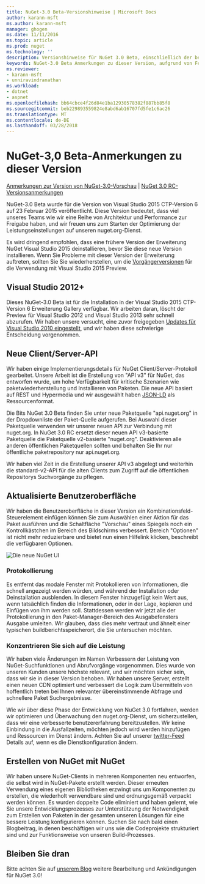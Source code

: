 ```yaml
---
title: NuGet-3.0 Beta-Versionshinweise | Microsoft Docs
author: karann-msft
ms.author: karann-msft
manager: ghogen
ms.date: 11/11/2016
ms.topic: article
ms.prod: nuget
ms.technology: ''
description: Versionshinweise für NuGet 3.0 Beta, einschließlich der bekannten Probleme, Fehlerbehebungen, Funktionen und Archivierung von dcrs Design.
keywords: NuGet-3.0 Beta Anmerkungen zu dieser Version, aufgrund von Fehlerbehebungen, bekannte Probleme, zusätzliche Funktionen, Archivierung von dcrs Design
ms.reviewer:
- karann-msft
- unniravindranathan
ms.workload:
- dotnet
- aspnet
ms.openlocfilehash: bb64cbce4f26d84e1ba12930578382f887bb85f8
ms.sourcegitcommit: beb229893559824e8abd6ab16707fd5fe1c6ac26
ms.translationtype: MT
ms.contentlocale: de-DE
ms.lasthandoff: 03/28/2018
---
```

# <a name="nuget-30-beta-release-notes"></a>NuGet-3,0 Beta-Anmerkungen zu dieser Version

[Anmerkungen zur Version von NuGet-3.0-Vorschau](../release-notes/nuget-3.0-preview.md) | [NuGet 3.0 RC-Versionsanmerkungen](../release-notes/nuget-3.0-rc.md)

NuGet-3.0 Beta wurde für die Version von Visual Studio 2015 CTP-Version 6 auf 23 Februar 2015 veröffentlicht. Diese Version bedeutet, dass viel unseres Teams wie wir eine Reihe von Architektur und Performance zur Freigabe haben, und wir freuen uns zum Starten der Optimierung der Leistungseinstellungen auf unseren nuget.org-Dienst.

Es wird dringend empfohlen, dass eine frühere Version der Erweiterung NuGet Visual Studio 2015 deinstallieren, bevor Sie diese neue Version installieren.  Wenn Sie Probleme mit dieser Version der Erweiterung auftreten, sollten Sie Sie wiederherstellen, um die [Vorgängerversionen](http://nuget.codeplex.com/downloads/get/909582) für die Verwendung mit Visual Studio 2015 Preview.

## <a name="visual-studio-2012"></a>Visual Studio 2012+

Dieses NuGet-3.0 Beta ist für die Installation in der Visual Studio 2015 CTP-Version 6 Erweiterung Gallery verfügbar. Wir arbeiten daran, löscht der Preview für Visual Studio 2012 und Visual Studio 2013 sehr schnell abzurufen. Wir haben unsere versucht, eine zuvor freigegeben [Updates für Visual Studio 2010 eingestellt](http://blog.nuget.org/20141002/visual-studio-2010.html), und wir haben diese schwierige Entscheidung vorgenommen.

## <a name="new-clientserver-api"></a>Neue Client/Server-API

Wir haben einige Implementierungsdetails für NuGet Client/Server-Protokoll gearbeitet. Unsere Arbeit ist die Erstellung von "API v3" für NuGet, das entworfen wurde, um hohe Verfügbarkeit für kritische Szenarien wie paketwiederherstellung und Installieren von Paketen. Die neue API basiert auf REST und Hypermedia und wir ausgewählt haben [JSON-LD](http://json-ld.org) als Ressourcenformat.

Die Bits NuGet 3.0 Beta finden Sie unter neue Paketquelle "api.nuget.org" in der Dropdownliste der Paket-Quelle aufgerufen.   Bei Auswahl dieser Paketquelle verwenden wir unserer neuen API zur Verbindung mit nuget.org. In NuGet 3.0 RC ersetzt dieser neuen API v3-basierte Paketquelle die Paketquelle v2-basierte "nuget.org".  Deaktivieren alle anderen öffentlichen Paketquellen sollten und behalten Sie Ihr nur öffentliche paketrepository nur api.nuget.org.

Wir haben viel Zeit in die Erstellung unserer API v3 abgelegt und weiterhin die standard-v2-API für die alten Clients zum Zugriff auf die öffentlichen Repositorys Suchvorgänge zu pflegen.

## <a name="updated-ui"></a>Aktualisierte Benutzeroberfläche

Wir haben die Benutzeroberfläche in dieser Version ein Kombinationsfeld-Steuerelement einfügen können Sie zum Auswählen einer Aktion für das Paket ausführen und die Schaltfläche "Vorschau" eines Spiegels noch ein Kontrollkästchen im Bereich des Bildschirms verbessert.  Bereich "Optionen" ist nicht mehr reduzierbare und bietet nun einen Hilfelink klicken, beschreibt die verfügbaren Optionen.

![Die neue NuGet UI](./media/NuGet-3.0-Beta/updated-ui.png)


### <a name="operation-logging"></a>Protokollierung

Es entfernt das modale Fenster mit Protokollieren von Informationen, die schnell angezeigt werden würden, und während der Installation oder Deinstallation ausblenden.  In diesem Fenster hinzugefügt kein Wert aus, wenn tatsächlich finden die Informationen, oder in der Lage, kopieren und Einfügen von ihm werden soll.  Stattdessen werden wir jetzt alle der Protokollierung in den Paket-Manager-Bereich des Ausgabefensters Ausgabe umleiten.  Wir glauben, dass dies mehr vertraut und ähnelt einer typischen buildberichtsspeicherort, die Sie untersuchen möchten.


### <a name="focus-on-performance"></a>Konzentrieren Sie sich auf die Leistung

Wir haben viele Änderungen im Namen Verbessern der Leistung von NuGet-Suchfunktionen und Abrufvorgänge vorgenommen.  Dies wurde von unseren Kunden unsere höchste relevant, und wir möchten sicher sein, dass wir sie in dieser Version behoben.  Wir haben unsere Server, erstellt einen neuen CDN optimiert und verbessert die Logik zum Übermitteln von hoffentlich treten bei Ihnen relevanter übereinstimmende Abfrage und schnellere Paket Suchergebnisse.

Wie wir über diese Phase der Entwicklung von NuGet 3.0 fortfahren, werden wir optimieren und Überwachung den nuget.org-Dienst, um sicherzustellen, dass wir eine verbesserte benutzererfahrung bereitzustellen.  Wir keine Einbindung in die Ausfallzeiten, möchten jedoch wird werden hinzufügen und Ressourcen im Dienst ändern.  Achten Sie auf unserer [twitter-Feed](http://twitter.com/nuget) Details auf, wenn es die Dienstkonfiguration ändern.

## <a name="building-nuget-with-nuget"></a>Erstellen von NuGet mit NuGet

Wir haben unsere NuGet-Clients in mehreren Komponenten neu entworfen, die selbst wird in NuGet-Pakete erstellt werden. Dieser erneuten Verwendung eines eigenen Bibliotheken erzwingt uns um Komponenten zu erstellen, die wiederholt verwendbare sind und ordnungsgemäß verpackt werden können.  Es wurden doppelte Code eliminiert und haben gelernt, wie Sie unsere Entwicklungsprozesses zur Unterstützung der Notwendigkeit zum Erstellen von Paketen in der gesamten unseren Lösungen für eine bessere Leistung konfigurieren können.  Suchen Sie nach bald einen Blogbeitrag, in denen beschäftigen wir uns wie die Codeprojekte strukturiert sind und zur Funktionsweise von unseren Build-Prozesses.

## <a name="stay-tuned"></a>Bleiben Sie dran

Bitte achten Sie auf [unserem Blog](http://blog.nuget.org) weitere Bearbeitung und Ankündigungen für NuGet 3.0!
